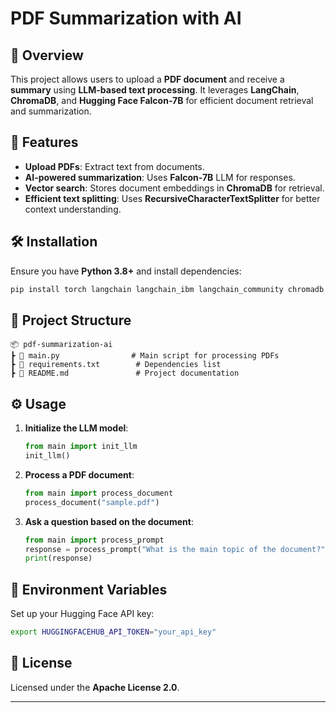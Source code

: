 # PDF Summarization with AI

## 📌 Overview
This project allows users to upload a **PDF document** and receive a **summary** using **LLM-based text processing**. It leverages **LangChain**, **ChromaDB**, and **Hugging Face Falcon-7B** for efficient document retrieval and summarization.

## 🚀 Features
- **Upload PDFs**: Extract text from documents.
- **AI-powered summarization**: Uses **Falcon-7B** LLM for responses.
- **Vector search**: Stores document embeddings in **ChromaDB** for retrieval.
- **Efficient text splitting**: Uses **RecursiveCharacterTextSplitter** for better context understanding.

## 🛠️ Installation
Ensure you have **Python 3.8+** and install dependencies:
```bash
pip install torch langchain langchain_ibm langchain_community chromadb sentence-transformers pypdf
```

## 📂 Project Structure
```
📦 pdf-summarization-ai
┣ 📜 main.py                # Main script for processing PDFs
┣ 📜 requirements.txt        # Dependencies list
┣ 📜 README.md               # Project documentation
```

## ⚙️ Usage
1. **Initialize the LLM model**:
   ```python
   from main import init_llm
   init_llm()
   ```
2. **Process a PDF document**:
   ```python
   from main import process_document
   process_document("sample.pdf")
   ```
3. **Ask a question based on the document**:
   ```python
   from main import process_prompt
   response = process_prompt("What is the main topic of the document?")
   print(response)
   ```

## 🔧 Environment Variables
Set up your Hugging Face API key:
```bash
export HUGGINGFACEHUB_API_TOKEN="your_api_key"
```

## 📜 License
Licensed under the **Apache License 2.0**.

---
